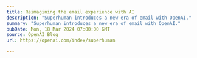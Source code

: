 ```yaml
---
title: Reimagining the email experience with AI
description: "Superhuman introduces a new era of email with OpenAI."
summary: "Superhuman introduces a new era of email with OpenAI."
pubDate: Mon, 18 Mar 2024 07:00:00 GMT
source: OpenAI Blog
url: https://openai.com/index/superhuman

---
```


